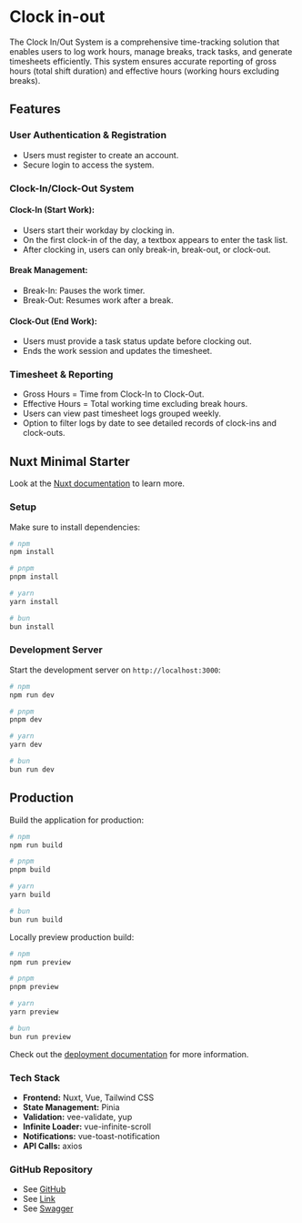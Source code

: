 # Clock in-out

The Clock In/Out System is a comprehensive time-tracking solution that enables users to log work hours, manage breaks, track tasks, and generate timesheets efficiently. This system ensures accurate reporting of gross hours (total shift duration) and effective hours (working hours excluding breaks).

## Features

### **User Authentication & Registration**

- Users must register to create an account.
- Secure login to access the system.

### **Clock-In/Clock-Out System**

#### **Clock-In (Start Work):**

- Users start their workday by clocking in.
- On the first clock-in of the day, a textbox appears to enter the task list.
- After clocking in, users can only break-in, break-out, or clock-out.

#### **Break Management:**

- Break-In: Pauses the work timer.
- Break-Out: Resumes work after a break.

#### **Clock-Out (End Work):**

- Users must provide a task status update before clocking out.
- Ends the work session and updates the timesheet.

### **Timesheet & Reporting**

- Gross Hours = Time from Clock-In to Clock-Out.
- Effective Hours = Total working time excluding break hours.
- Users can view past timesheet logs grouped weekly.
- Option to filter logs by date to see detailed records of clock-ins and clock-outs.

## Nuxt Minimal Starter

Look at the [Nuxt documentation](https://nuxt.com/docs/getting-started/introduction) to learn more.

### Setup

Make sure to install dependencies:

```bash
# npm
npm install

# pnpm
pnpm install

# yarn
yarn install

# bun
bun install
```

### Development Server

Start the development server on `http://localhost:3000`:

```bash
# npm
npm run dev

# pnpm
pnpm dev

# yarn
yarn dev

# bun
bun run dev
```

## Production

Build the application for production:

```bash
# npm
npm run build

# pnpm
pnpm build

# yarn
yarn build

# bun
bun run build
```

Locally preview production build:

```bash
# npm
npm run preview

# pnpm
pnpm preview

# yarn
yarn preview

# bun
bun run preview
```

Check out the [deployment documentation](https://nuxt.com/docs/getting-started/deployment) for more information.

### Tech Stack

- **Frontend:** Nuxt, Vue, Tailwind CSS
- **State Management:** Pinia
- **Validation:** vee-validate, yup
- **Infinite Loader:** vue-infinite-scroll
- **Notifications:** vue-toast-notification
- **API Calls:** axios

### GitHub Repository

- See [GitHub](https://github.com/jaimipatel-Al/Clock-in-out)
- See [Link]()
- See [Swagger]()
